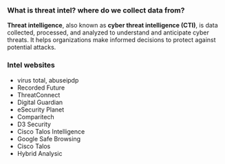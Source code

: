 
### What is threat intel? where do we collect data from?


**Threat intelligence**, also known as **cyber threat intelligence (CTI)**, is data collected, processed, and analyzed to understand and anticipate cyber threats. It helps organizations make informed decisions to protect against potential attacks.



### Intel websites

- virus total, abuseipdp
- Recorded Future
- ThreatConnect
- Digital Guardian
- eSecurity Planet
- Comparitech
- D3 Security
- Cisco Talos Intelligence
- Google Safe Browsing
- Cisco Talos
- Hybrid Analysic